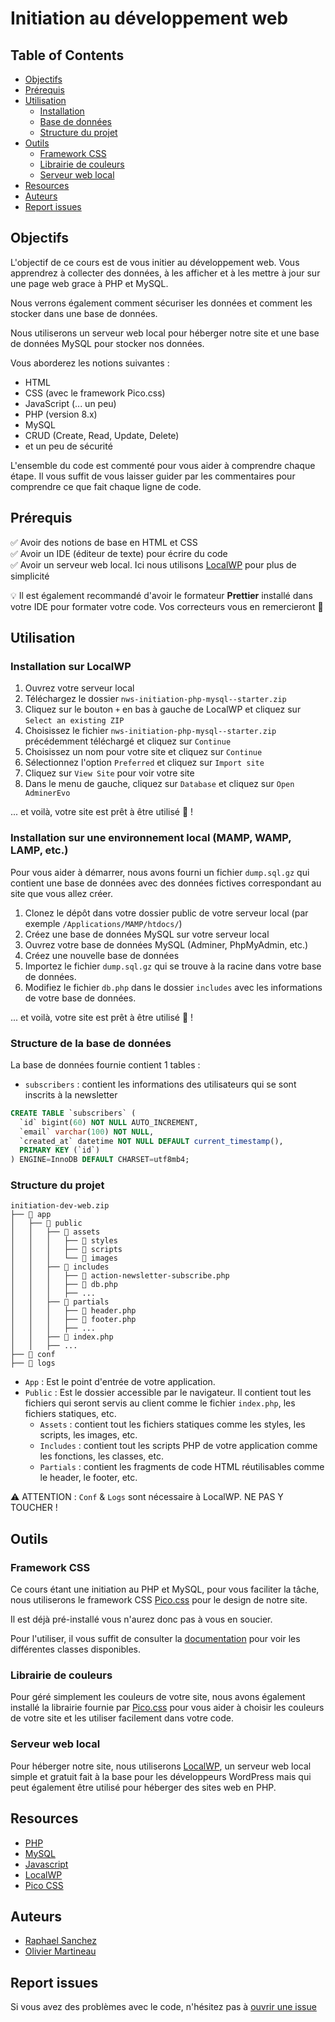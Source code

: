 # Initiation au développement web

## Table of Contents

- [Objectifs](#objectifs)
- [Prérequis](#prérequis)
- [Utilisation](#utilisation)
  - [Installation](#installation)
  - [Base de données](#base-de-données)
  - [Structure du projet](#structure-du-projet)
- [Outils](#outils)
  - [Framework CSS](#framework-css)
  - [Librairie de couleurs](#librairie-de-couleurs)
  - [Serveur web local](#serveur-web-local)
- [Resources](#resources)
- [Auteurs](#auteurs)
- [Report issues](#report-issues)

## Objectifs

L'objectif de ce cours est de vous initier au développement web.
Vous apprendrez à collecter des données, à les afficher et à les mettre à jour sur une page web grace à PHP et MySQL.

Nous verrons également comment sécuriser les données et comment les stocker dans une base de données.

Nous utiliserons un serveur web local pour héberger notre site et une base de données MySQL pour stocker nos données.

Vous aborderez les notions suivantes :

- HTML
- CSS (avec le framework Pico.css)
- JavaScript (... un peu)
- PHP (version 8.x)
- MySQL
- CRUD (Create, Read, Update, Delete)
- et un peu de sécurité

L'ensemble du code est commenté pour vous aider à comprendre chaque étape.
Il vous suffit de vous laisser guider par les commentaires pour comprendre ce que fait chaque ligne de code.

## Prérequis

✅ Avoir des notions de base en HTML et CSS  
✅ Avoir un IDE (éditeur de texte) pour écrire du code  
✅ Avoir un serveur web local. Ici nous utilisons [LocalWP](https://localwp.com/) pour plus de simplicité

💡 Il est également recommandé d'avoir le formateur **Prettier** installé dans votre IDE pour formater votre code. Vos correcteurs vous en remercieront 🙏

## Utilisation

### Installation sur LocalWP

1. Ouvrez votre serveur local
2. Téléchargez le dossier `nws-initiation-php-mysql--starter.zip`
3. Cliquez sur le bouton `+` en bas à gauche de LocalWP et cliquez sur `Select an existing ZIP`
4. Choisissez le fichier `nws-initiation-php-mysql--starter.zip` précédemment téléchargé et cliquez sur `Continue`
5. Choisissez un nom pour votre site et cliquez sur `Continue`
6. Sélectionnez l'option `Preferred` et cliquez sur `Import site`
7. Cliquez sur `View Site` pour voir votre site
8. Dans le menu de gauche, cliquez sur `Database` et cliquez sur `Open AdminerEvo`

... et voilà, votre site est prêt à être utilisé 🚀 !

### Installation sur une environnement local (MAMP, WAMP, LAMP, etc.)

Pour vous aider à démarrer, nous avons fourni un fichier `dump.sql.gz` qui contient une base de données avec des données fictives
correspondant au site que vous allez créer.

1. Clonez le dépôt dans votre dossier public de votre serveur local (par exemple `/Applications/MAMP/htdocs/`)
2. Créez une base de données MySQL sur votre serveur local
3. Ouvrez votre base de données MySQL (Adminer, PhpMyAdmin, etc.)
4. Créez une nouvelle base de données
5. Importez le fichier `dump.sql.gz` qui se trouve à la racine dans votre base de données.
6. Modifiez le fichier `db.php` dans le dossier `includes` avec les informations de votre base de données.

... et voilà, votre site est prêt à être utilisé 🚀 !

### Structure de la base de données

La base de données fournie contient 1 tables :

- `subscribers` : contient les informations des utilisateurs qui se sont inscrits à la newsletter

```sql
CREATE TABLE `subscribers` (
  `id` bigint(60) NOT NULL AUTO_INCREMENT,
  `email` varchar(100) NOT NULL,
  `created_at` datetime NOT NULL DEFAULT current_timestamp(),
  PRIMARY KEY (`id`)
) ENGINE=InnoDB DEFAULT CHARSET=utf8mb4;
```

### Structure du projet

```
initiation-dev-web.zip
├── 📁 app
│   ├── 📁 public
│   │   ├── 📁 assets
│   │   │   ├── 📁 styles
│   │   │   ├── 📁 scripts
│   │   │   └── 📁 images
│   │   ├── 📁 includes
│   │   │   ├── 📄 action-newsletter-subscribe.php
│   │   │   ├── 📄 db.php
│   │   │   ├── ...
│   │   ├── 📁 partials
│   │   │   ├── 📄 header.php
│   │   │   ├── 📄 footer.php
│   │   │   ├── ...
│   │   ├── 📄 index.php
│   │   ├── ...
├── 📁 conf
├── 📁 logs
```

- `App` : Est le point d'entrée de votre application.
- `Public` : Est le dossier accessible par le navigateur. Il contient tout les fichiers qui seront servis au client comme le fichier `index.php`, les fichiers statiques, etc.
  - `Assets` : contient tout les fichiers statiques comme les styles, les scripts, les images, etc.
  - `Includes` : contient tout les scripts PHP de votre application comme les fonctions, les classes, etc.
  - `Partials` : contient les fragments de code HTML réutilisables comme le header, le footer, etc.

⚠️ ATTENTION : `Conf` & `Logs` sont nécessaire à LocalWP. NE PAS Y TOUCHER !

## Outils

### Framework CSS

Ce cours étant une initiation au PHP et MySQL, pour vous faciliter la tâche, nous utiliserons le framework CSS [Pico.css](https://picocss.com/) pour le design de notre site.

Il est déjà pré-installé vous n'aurez donc pas à vous en soucier.

Pour l'utiliser, il vous suffit de consulter la [documentation](https://picocss.com/docs) pour voir les différentes classes disponibles.

### Librairie de couleurs

Pour géré simplement les couleurs de votre site, nous avons également installé la librairie fournie par [Pico.css](https://picocss.com/docs/colors) pour vous aider à choisir les couleurs de votre site et les utiliser facilement dans votre code.

### Serveur web local

Pour héberger notre site, nous utiliserons [LocalWP](https://localwp.com/), un serveur web local simple et gratuit fait à la base pour les développeurs WordPress mais qui peut également être utilisé pour héberger des sites web en PHP.

## Resources

- [PHP](https://www.php.net/)
- [MySQL](https://www.mysql.com/)
- [Javascript](https://developer.mozilla.org/fr/docs/Web/JavaScript)
- [LocalWP](https://localwp.com/help-docs/)
- [Pico CSS](https://picocss.com/docs)

## Auteurs

- [Raphael Sanchez](https://www.linkedin.com/in/raphael-sanchez-design/)
- [Olivier Martineau](https://www.linkedin.com/in/omartineau/)

## Report issues

Si vous avez des problèmes avec le code, n'hésitez pas à [ouvrir une issue](https://github.com/raphaelsanchez/nws-initiation-php-mysql/issues/new)
